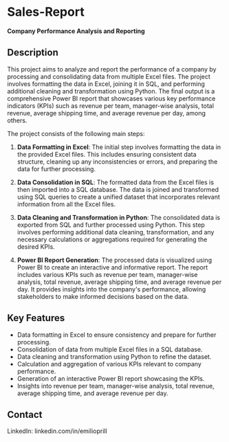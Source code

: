 # Sales-Report

**Company Performance Analysis and Reporting**

## Description

This project aims to analyze and report the performance of a company by processing and consolidating data from multiple Excel files. The project involves formatting the data in Excel, joining it in SQL, and performing additional cleaning and transformation using Python. The final output is a comprehensive Power BI report that showcases various key performance indicators (KPIs) such as revenue per team, manager-wise analysis, total revenue, average shipping time, and average revenue per day, among others.

The project consists of the following main steps:

1. **Data Formatting in Excel**: The initial step involves formatting the data in the provided Excel files. This includes ensuring consistent data structure, cleaning up any inconsistencies or errors, and preparing the data for further processing.

2. **Data Consolidation in SQL**: The formatted data from the Excel files is then imported into a SQL database. The data is joined and transformed using SQL queries to create a unified dataset that incorporates relevant information from all the Excel files.

3. **Data Cleaning and Transformation in Python**: The consolidated data is exported from SQL and further processed using Python. This step involves performing additional data cleaning, transformation, and any necessary calculations or aggregations required for generating the desired KPIs.

4. **Power BI Report Generation**: The processed data is visualized using Power BI to create an interactive and informative report. The report includes various KPIs such as revenue per team, manager-wise analysis, total revenue, average shipping time, and average revenue per day. It provides insights into the company's performance, allowing stakeholders to make informed decisions based on the data.

## Key Features

- Data formatting in Excel to ensure consistency and prepare for further processing.
- Consolidation of data from multiple Excel files in a SQL database.
- Data cleaning and transformation using Python to refine the dataset.
- Calculation and aggregation of various KPIs relevant to company performance.
- Generation of an interactive Power BI report showcasing the KPIs.
- Insights into revenue per team, manager-wise analysis, total revenue, average shipping time, and average revenue per day.


## Contact
LinkedIn: linkedin.com/in/emilioprill
